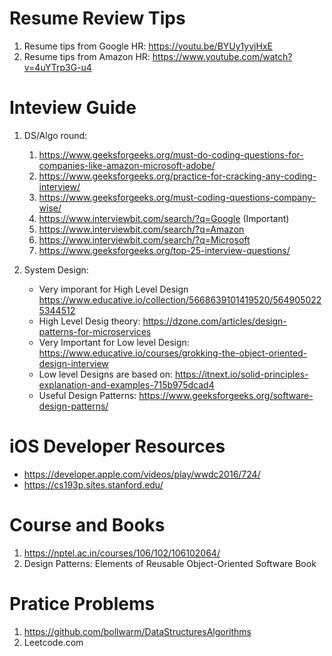 # Resume Review Tips 

1. Resume tips from Google HR: https://youtu.be/BYUy1yvjHxE
2. Resume tips from Amazon HR: https://www.youtube.com/watch?v=4uYTrp3G-u4


# Inteview Guide

1. DS/Algo round: 
    1. https://www.geeksforgeeks.org/must-do-coding-questions-for-companies-like-amazon-microsoft-adobe/
    2. https://www.geeksforgeeks.org/practice-for-cracking-any-coding-interview/
    3. https://www.geeksforgeeks.org/must-coding-questions-company-wise/
    4. https://www.interviewbit.com/search/?q=Google (Important)
    5. https://www.interviewbit.com/search/?q=Amazon
    6. https://www.interviewbit.com/search/?q=Microsoft 
    7. https://www.geeksforgeeks.org/top-25-interview-questions/ 

2. System Design:
    * Very imporant for High Level Design https://www.educative.io/collection/5668639101419520/5649050225344512 
    * High Level Desig theory: https://dzone.com/articles/design-patterns-for-microservices 
    * Very Important for Low level Design: https://www.educative.io/courses/grokking-the-object-oriented-design-interview
    * Low level Designs are based on: https://itnext.io/solid-principles-explanation-and-examples-715b975dcad4 
    * Useful Design Patterns: https://www.geeksforgeeks.org/software-design-patterns/ 

# iOS Developer Resources

* https://developer.apple.com/videos/play/wwdc2016/724/
* https://cs193p.sites.stanford.edu/

# Course and Books
1. https://nptel.ac.in/courses/106/102/106102064/
2. Design Patterns: Elements of Reusable Object-Oriented Software Book

# Pratice Problems
1. https://github.com/bollwarm/DataStructuresAlgorithms
2. Leetcode.com
